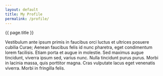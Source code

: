 ```yaml
---
layout: default
title: My Profile
permalink: /profile/
---
```


{{ page.title }}

Vestibulum ante ipsum primis in faucibus orci luctus et ultrices posuere cubilia Curae; Aenean faucibus felis id nunc pharetra, eget condimentum lorem facilisis. Etiam porta et augue in molestie. Sed maximus augue tincidunt, viverra ipsum sed, varius nunc. Nulla tincidunt purus purus. Morbi in lacinia massa, quis porttitor magna. Cras vulputate lacus eget venenatis viverra. Morbi in fringilla felis.
